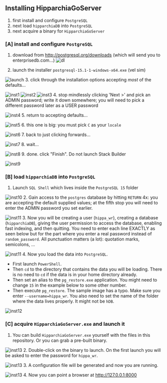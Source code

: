 ## Installing HipparchiaGoServer

1. first install and configure `PostgreSQL`
1. next load `hipparchiaDB` into `PostgreSQL`
1. next acquire a binary for `HipparchiaGoServer`

### [A] install and configure `PostgreSQL`
1. download from http://postgresql.org/downloads (which will send you to enterprisedb.com...)
![dl](gitimg/windows/01_getpsql.png)

2. launch the installer `postgresql-15.1-1-windows-x64.exe` (vel sim)

![launch](gitimg/windows/02_setuppsql.png)
3. click through the installation options accepting *most* of the defaults...

![inst1](gitimg/windows/03_psqldir.png)
![inst2](gitimg/windows/04_psqlcomponents.png)
![inst3](gitimg/windows/05_psqldata.png)
4. stop mindlessly clicking 'Next >' and pick an ADMIN password; write it down somewhere; you will need to pick a different password later as a USER password

![inst4](gitimg/windows/06_db_adminpass.png)
5. return to accepting defaults...

![inst5](gitimg/windows/07_dbport.png)
6. this one is big: you must pick `C` as your `locale`

![inst6](gitimg/windows/08_locale.png)
7. back to just clicking forwards...

![inst7](gitimg/windows/09_summary.png)
8. wait...

![inst8](gitimg/windows/10_psqlinstalling.png)
9. done. click "Finish". Do not launch Stack Builder

![inst9](gitimg/windows/11_psqlinstallationends.png)


### [B] load `hipparchiaDB` into `PostgreSQL`
1. Launch `SQL Shell` which lives inside the `PostgreSQL 15` folder

![inst10](gitimg/windows/12_find_sqlshell.png)
2. Gain access to the `postgres` database by hitting `RETURN` 4x: you are accepting the default supplied values; 
at the fifth stop you will need to enter the ADMIN password you set earlier.

![inst11](gitimg/windows/13_insidesqlshell.png)
3. Now you will be creating a user (`hippa_wr`), creating a database (`hipparchiaDB`), giving the user 
permission to access the database, enabling fast indexing, and then quitting. You need to enter each line EXACTLY as
seen below but for the part where you enter a real password instead of `random_password`. All punctuation 
matters (a lot): quotation marks, semicolons, ...

![inst11](gitimg/windows/14_furtherinsidesqlshell.png)
4. Now you load the data into `PostgreSQL`. 
* First launch `PowerShell`. 
* Then `cd` to the directory that contains the 
data you will be loading. There is no need to `cd` if the data is in your home directory already. 
* Then set an alias to the `pg_restore.exe` application. You might need to change `15` in the example below to some
other number.
* Then execute `pg_restore`. The sample image has a typo. Make sure you enter `--username=hippa_wr`. 
You also need to set the name of the folder where the data lives properly. It might not be `hDB`.

![inst12](gitimg/windows/15_loaddata.png)

### [C] acquire `HipparchiaGoServer.exe` and launch it
1. You can build `HipparchiaGoServer.exe` yourself with the files in this repository. Or you can grab a pre-built binary.

![inst13](gitimg/windows/16_getbinary.png)
2. Double-click on the binary to launch. On the first launch you will be asked to enter the password for `hippa_wr`.

![inst13](gitimg/windows/17_firstlaunch.png)
3. A configuration file will be generated and now you are running.

![inst13](gitimg/windows/18_launch.png)
4. Now you can point a browser at http://127.0.0.1:8000
